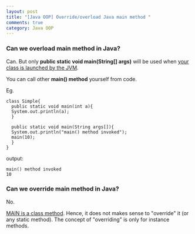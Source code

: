 ```yaml
---
layout: post
title: "[Java OOP] Override/overload Java main method "
comments: true
category: Java OOP
---
```


### Can we overload main method in Java?

Can. But only **public static void main(String[] args)** will be used when [your class is launched by the JVM](http://stackoverflow.com/questions/3759315/can-we-overload-the-main-method-in-java).

You can call other **main() method** yourself from code.

Eg.

    class Simple{
      public static void main(int a){
      System.out.println(a);
      }

      public static void main(String args[]){
      System.out.println("main() method invoked");
      main(10);
      }
    }

output:

    main() method invoked
    10

### Can we override main method in Java?

No.

[MAIN is a class method](http://stackoverflow.com/questions/9083876/override-main-method). Hence, it does not makes sense to "override" it (or any static method). The concept of "overriding" is only for instance methods.

